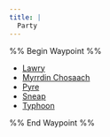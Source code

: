 ```yaml
---
title: |
  Party
---
```


%% Begin Waypoint %%

* [Lawry](People/Party/Lawry.md)
* [Myrrdin Chosaach](People/Party/Myrrdin%20Chosaach.md)
* [Pyre](People/Party/Pyre.md)
* [Sneap](People/Party/Sneap.md)
* [Typhoon](People/Party/Typhoon.md)

%% End Waypoint %%
